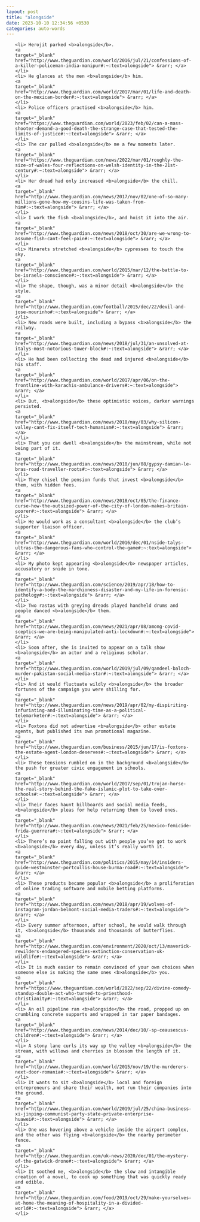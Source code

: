 ```yaml
---
layout: post
title: "alongside"
date: 2023-10-10 12:34:56 +0530
categories: auto-words
---
```

<ol>

    <li> Herojit parked <b>alongside</b>.
    <a 
    target="_blank" 
    href="http://www.theguardian.com/world/2016/jul/21/confessions-of-a-killer-policeman-india-manipur#:~:text=alongside"> &rarr; </a>
    </li>
    <li> He glances at the men <b>alongside</b> him.
    <a 
    target="_blank" 
    href="http://www.theguardian.com/world/2017/mar/01/life-and-death-on-the-mexican-border#:~:text=alongside"> &rarr; </a>
    </li>
    <li> Police officers practised <b>alongside</b> him.
    <a 
    target="_blank" 
    href="https://www.theguardian.com/world/2023/feb/02/can-a-mass-shooter-demand-a-good-death-the-strange-case-that-tested-the-limits-of-justice#:~:text=alongside"> &rarr; </a>
    </li>
    <li> The car pulled <b>alongside</b> me a few moments later.
    <a 
    target="_blank" 
    href="https://www.theguardian.com/news/2022/mar/01/roughly-the-size-of-wales-four-reflections-on-welsh-identity-in-the-21st-century#:~:text=alongside"> &rarr; </a>
    </li>
    <li> Her dread had only increased <b>alongside</b> the chill.
    <a 
    target="_blank" 
    href="http://www.theguardian.com/news/2017/nov/02/one-of-so-many-millions-gone-how-my-cousins-life-was-taken-from-him#:~:text=alongside"> &rarr; </a>
    </li>
    <li> I work the fish <b>alongside</b>, and hoist it into the air.
    <a 
    target="_blank" 
    href="http://www.theguardian.com/news/2018/oct/30/are-we-wrong-to-assume-fish-cant-feel-pain#:~:text=alongside"> &rarr; </a>
    </li>
    <li> Minarets stretched <b>alongside</b> cypresses to touch the sky.
    <a 
    target="_blank" 
    href="http://www.theguardian.com/world/2015/mar/12/the-battle-to-be-israels-conscience#:~:text=alongside"> &rarr; </a>
    </li>
    <li> The shape, though, was a minor detail <b>alongside</b> the style.
    <a 
    target="_blank" 
    href="http://www.theguardian.com/football/2015/dec/22/devil-and-jose-mourinho#:~:text=alongside"> &rarr; </a>
    </li>
    <li> New roads were built, including a bypass <b>alongside</b> the railway.
    <a 
    target="_blank" 
    href="http://www.theguardian.com/news/2018/jul/31/an-unsolved-at-italys-most-notorious-tower-block#:~:text=alongside"> &rarr; </a>
    </li>
    <li> He had been collecting the dead and injured <b>alongside</b> his staff.
    <a 
    target="_blank" 
    href="http://www.theguardian.com/world/2017/apr/06/on-the-frontline-with-karachis-ambulance-drivers#:~:text=alongside"> &rarr; </a>
    </li>
    <li> But, <b>alongside</b> these optimistic voices, darker warnings persisted.
    <a 
    target="_blank" 
    href="http://www.theguardian.com/news/2018/may/03/why-silicon-valley-cant-fix-itself-tech-humanism#:~:text=alongside"> &rarr; </a>
    </li>
    <li> That you can dwell <b>alongside</b> the mainstream, while not being part of it.
    <a 
    target="_blank" 
    href="http://www.theguardian.com/news/2018/jun/08/gypsy-damian-le-bras-road-traveller-roots#:~:text=alongside"> &rarr; </a>
    </li>
    <li> They chisel the pension funds that invest <b>alongside</b> them, with hidden fees.
    <a 
    target="_blank" 
    href="http://www.theguardian.com/news/2018/oct/05/the-finance-curse-how-the-outsized-power-of-the-city-of-london-makes-britain-poorer#:~:text=alongside"> &rarr; </a>
    </li>
    <li> He would work as a consultant <b>alongside</b> the club’s supporter liaison officer.
    <a 
    target="_blank" 
    href="http://www.theguardian.com/world/2016/dec/01/nside-talys-ultras-the-dangerous-fans-who-control-the-game#:~:text=alongside"> &rarr; </a>
    </li>
    <li> My photo kept appearing <b>alongside</b> newspaper articles, accusatory or snide in tone.
    <a 
    target="_blank" 
    href="http://www.theguardian.com/science/2019/apr/18/how-to-identify-a-body-the-marchioness-disaster-and-my-life-in-forensic-pathology#:~:text=alongside"> &rarr; </a>
    </li>
    <li> Two rastas with greying dreads played handheld drums and people danced <b>alongside</b> them.
    <a 
    target="_blank" 
    href="http://www.theguardian.com/news/2021/apr/08/among-covid-sceptics-we-are-being-manipulated-anti-lockdown#:~:text=alongside"> &rarr; </a>
    </li>
    <li> Soon after, she is invited to appear on a talk show <b>alongside</b> an actor and a religious scholar.
    <a 
    target="_blank" 
    href="http://www.theguardian.com/world/2019/jul/09/qandeel-baloch-murder-pakistan-social-media-star#:~:text=alongside"> &rarr; </a>
    </li>
    <li> And it would fluctuate wildly <b>alongside</b> the broader fortunes of the campaign you were shilling for.
    <a 
    target="_blank" 
    href="http://www.theguardian.com/news/2019/apr/02/my-dispiriting-infuriating-and-illuminating-time-as-a-political-telemarketer#:~:text=alongside"> &rarr; </a>
    </li>
    <li> Foxtons did not advertise <b>alongside</b> other estate agents, but published its own promotional magazine.
    <a 
    target="_blank" 
    href="http://www.theguardian.com/business/2015/jun/17/is-foxtons-the-estate-agent-london-deserves#:~:text=alongside"> &rarr; </a>
    </li>
    <li> These tensions rumbled on in the background <b>alongside</b> the push for greater civic engagement in schools.
    <a 
    target="_blank" 
    href="http://www.theguardian.com/world/2017/sep/01/trojan-horse-the-real-story-behind-the-fake-islamic-plot-to-take-over-schools#:~:text=alongside"> &rarr; </a>
    </li>
    <li> Their faces haunt billboards and social media feeds, <b>alongside</b> pleas for help returning them to loved ones.
    <a 
    target="_blank" 
    href="http://www.theguardian.com/news/2021/feb/25/mexico-femicide-frida-guerrera#:~:text=alongside"> &rarr; </a>
    </li>
    <li> There’s no point falling out with people you’ve got to work <b>alongside</b> every day, unless it’s really worth it.
    <a 
    target="_blank" 
    href="http://www.theguardian.com/politics/2015/may/14/insiders-guide-westminster-portcullis-house-burma-road#:~:text=alongside"> &rarr; </a>
    </li>
    <li> These products became popular <b>alongside</b> a proliferation of online trading software and mobile betting platforms.
    <a 
    target="_blank" 
    href="http://www.theguardian.com/news/2018/apr/19/wolves-of-instagram-jordan-belmont-social-media-traders#:~:text=alongside"> &rarr; </a>
    </li>
    <li> Every summer afternoon, after school, he would walk through it, <b>alongside</b> thousands and thousands of butterflies.
    <a 
    target="_blank" 
    href="http://www.theguardian.com/environment/2020/oct/13/maverick-rewilders-endangered-species-extinction-conservation-uk-wildlife#:~:text=alongside"> &rarr; </a>
    </li>
    <li> It is much easier to remain convinced of your own choices when someone else is making the same ones <b>alongside</b> you.
    <a 
    target="_blank" 
    href="https://www.theguardian.com/world/2022/sep/22/divine-comedy-standup-double-act-who-turned-to-priesthood-christianity#:~:text=alongside"> &rarr; </a>
    </li>
    <li> An oil pipeline ran <b>alongside</b> the road, propped up on crumbling concrete supports and wrapped in tar paper bandages.
    <a 
    target="_blank" 
    href="http://www.theguardian.com/news/2014/dec/10/-sp-ceausescus-children#:~:text=alongside"> &rarr; </a>
    </li>
    <li> A stony lane curls its way up the valley <b>alongside</b> the stream, with willows and cherries in blossom the length of it.
    <a 
    target="_blank" 
    href="http://www.theguardian.com/world/2015/nov/19/the-murderers-next-door-romania#:~:text=alongside"> &rarr; </a>
    </li>
    <li> It wants to sit <b>alongside</b> local and foreign entrepreneurs and share their wealth, not run their companies into the ground.
    <a 
    target="_blank" 
    href="http://www.theguardian.com/world/2019/jul/25/china-business-xi-jinping-communist-party-state-private-enterprise-huawei#:~:text=alongside"> &rarr; </a>
    </li>
    <li> One was hovering above a vehicle inside the airport complex, and the other was flying <b>alongside</b> the nearby perimeter fence.
    <a 
    target="_blank" 
    href="http://www.theguardian.com/uk-news/2020/dec/01/the-mystery-of-the-gatwick-drone#:~:text=alongside"> &rarr; </a>
    </li>
    <li> It soothed me, <b>alongside</b> the slow and intangible creation of a novel, to cook up something that was quickly ready and edible.
    <a 
    target="_blank" 
    href="http://www.theguardian.com/food/2019/oct/29/make-yourselves-at-home-the-meaning-of-hospitality-in-a-divided-world#:~:text=alongside"> &rarr; </a>
    </li>